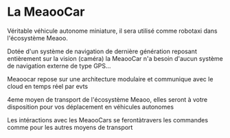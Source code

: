 # La MeaooCar

Véritable véhicule autonome miniature, il sera utilisé comme robotaxi dans l'écosystème Meaoo.

Dotée d'un système de navigation de dernière génération reposant entièrement sur la vision (caméra) la MeaooCar n'a besoin d'aucun système de navigation externe de type GPS...

Meaoocar repose sur une architecture modulaire et communique avec le cloud en temps réel par evts

4eme moyen de transport de l'écosystème Meaoo, elles seront à votre disposition pour vos déplacement en véhicules autonomes

Les intéractions avec les MeaooCars se ferontàtravers les commandes comme pour les autres moyens de transport